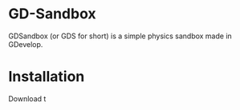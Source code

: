 # GD-Sandbox
GDSandbox (or GDS for short) is a simple physics sandbox made in GDevelop.
# Installation
Download t
